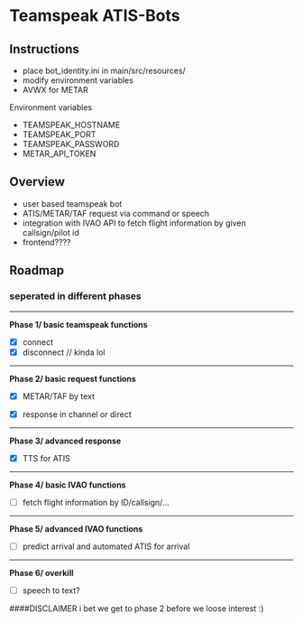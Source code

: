 # Teamspeak ATIS-Bots

## Instructions

- place bot_identity.ini in main/src/resources/
- modify environment variables
- AVWX for METAR

Environment variables

- TEAMSPEAK_HOSTNAME
- TEAMSPEAK_PORT
- TEAMSPEAK_PASSWORD
- METAR_API_TOKEN

## Overview

- user based teamspeak bot
- ATIS/METAR/TAF request via command or speech
- integration with IVAO API to fetch flight information by given callsign/pilot id
- frontend????

## Roadmap
### seperated in different phases

---
**Phase 1/ basic teamspeak functions**

- [x] connect
- [x] disconnect // kinda lol

---
**Phase 2/ basic request functions**
- [x] METAR/TAF by text
- [x] response in channel or direct


---
**Phase 3/ advanced response**

- [x] TTS for ATIS

---
**Phase 4/ basic IVAO functions**
- [ ] fetch flight information by ID/callsign/...


---
**Phase 5/ advanced IVAO functions**
- [ ] predict arrival and automated ATIS for arrival


---
**Phase 6/ overkill**
- [ ] speech to text?



####DISCLAIMER
i bet we get to phase 2 before we loose interest :)
